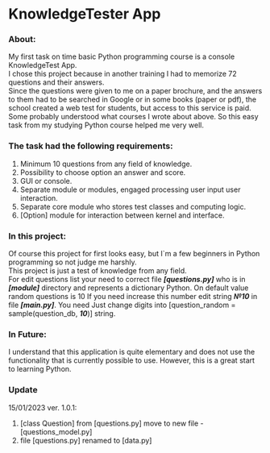 <h1>KnowledgeTester App</h1> 

<h3>About:</h3>

My first task on time basic Python programming course is  a console KnowledgeTest App.<br>
I chose this project because in another training I had to memorize 72 questions and their answers.<br>
Since the questions were given to me on a paper brochure, and the answers to them had to be searched in Google or in some books (paper or pdf), the school created a web test for students, but access to this service is paid.<br>
Some probably understood what courses I wrote about above.
So this easy task from my studying Python course helped me very well.

<h3>The task had the following requirements:</h3>

1. Minimum 10 questions from any field of knowledge.
2. Possibility to choose option an answer and score.
3. GUI or console.
4. Separate module or modules, engaged processing user input user interaction.
5. Separate core module who stores test classes and computing logic.
6. [Option] module for interaction between kernel and interface.


<h3>In this project:</h3>

Of course this project for first looks easy, but I`m a few beginners in Python programming so not judge me harshly.   
This project is just a test of knowledge from any field.<br> 
For edit questions list your need to correct file ***[questions.py]*** who is in ***[module]*** directory and represents a dictionary Python.
On default value random questions is 10
If you need increase this number edit string ***№10*** in file ***[main.py]***. 
You need Just change digits into [question_random = sample(question_db, ***10***)] string.

<h3>In Future:</h3>
I understand that this application is quite elementary and does not use the functionality that is currently possible to use.
However, this is a great start to learning Python.

<h3>Update</h3>
15/01/2023
ver. 1.0.1:

1. [class Question] from [questions.py] move to new file - [questions_model.py]
2. file [questions.py] renamed to [data.py]
